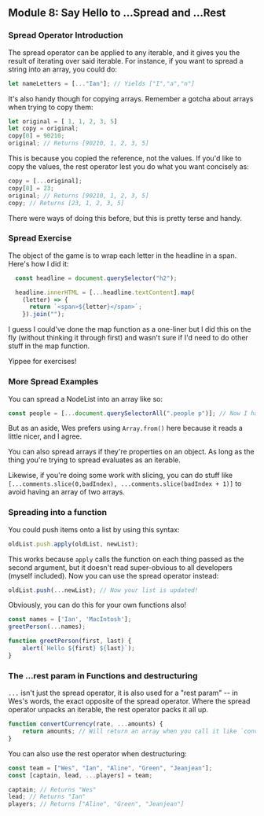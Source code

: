 ## Module 8: Say Hello to ...Spread and ...Rest
### Spread Operator Introduction
The spread operator can be applied to any iterable, and it gives you the result of iterating over said iterable. For instance, if you want to spread a string into an array, you could do:
```js
let nameLetters = [..."Ian"]; // Yields ["I","a","n"]
```
It's also handy though for copying arrays. Remember a gotcha about arrays when trying to copy them:
```js
let original = [ 1, 1, 2, 3, 5]
let copy = original;
copy[0] = 90210;
original; // Returns [90210, 1, 2, 3, 5]
```
This is because you copied the reference, not the values. If you'd like to copy the values, the rest operator lest you do what you want concisely as:
```js
copy = [...original];
copy[0] = 23;
original; // Returns [90210, 1, 2, 3, 5]
copy; // Returns [23, 1, 2, 3, 5]
```

There were ways of doing this before, but this is pretty terse and handy.

### Spread Exercise
The object of the game is to wrap each letter in the headline in a span. Here's how I did it:
```js
  const headline = document.querySelector("h2");

  headline.innerHTML = [...headline.textContent].map(
    (letter) => {
      return `<span>${letter}</span>`;
    }).join("");
```

I guess I could've done the map function as a one-liner but I did this on the fly (without thinking it through first) and wasn't sure if I'd need to do other stuff in the map function.

Yippee for exercises!

### More Spread Examples
You can spread a NodeList into an array like so:
```js
const people = [...document.querySelectorAll(".people p")]; // Now I have all my cool Array prototype functions!
```

But as an aside, Wes prefers using `Array.from()` here because it reads a little nicer, and I agree.

You can also spread arrays if they're properties on an object. As long as the thing you're trying to spread evaluates as an iterable.

Likewise, if you're doing some work with slicing, you can do stuff like `[...comments.slice(0,badIndex), ...comments.slice(badIndex + 1)]` to avoid having an array of two arrays.

### Spreading into a function
You could push items onto a list by using this syntax:
```js
oldList.push.apply(oldList, newList);
```

This works because `apply` calls the function on each thing passed as the second argument, but it doesn't read super-obvious to all developers (myself included). Now you can use the spread operator instead:
```js
oldList.push(...newList); // Now your list is updated!
```

Obviously, you can do this for your own functions also!

```js
const names = ['Ian', 'MacIntosh'];
greetPerson(...names);

function greetPerson(first, last) {
    alert(`Hello ${first} ${last}`);
}
```

### The ...rest param in Functions and destructuring
`...` isn't just the spread operator, it is also used for a "rest param" -- in Wes's words, the exact opposite of the spread operator. Where the spread operator unpacks an iterable, the rest operator packs it all up.

```js
function convertCurrency(rate, ...amounts) {
    return amounts; // Will return an array when you call it like `convertCurrency(1.80, bob, one, test, blah);`... returns [ "bob", "one", "test", "blah" ]
}
```

You can also use the rest operator when destructuring:
```js
const team = ["Wes", "Ian", "Aline", "Green", "Jeanjean"];
const [captain, lead, ...players] = team;

captain; // Returns "Wes"
lead; // Returns "Ian"
players; // Returns ["Aline", "Green", "Jeanjean"]
```